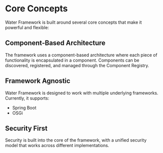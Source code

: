 # Core Concepts

Water Framework is built around several core concepts that make it powerful and flexible:

## Component-Based Architecture

The framework uses a component-based architecture where each piece of functionality is encapsulated in a component. Components can be discovered, registered, and managed through the Component Registry.

## Framework Agnostic

Water Framework is designed to work with multiple underlying frameworks. Currently, it supports:

- Spring Boot
- OSGi

## Security First

Security is built into the core of the framework, with a unified security model that works across different implementations. 